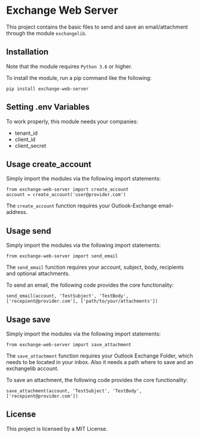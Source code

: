 # Exchange Web Server
This project contains the basic files to send and save an email/attachment through the module ```exchangelib```.

## Installation
Note that the module requires ```Python 3.6``` or higher.

To install the module, run a pip command like the following:


```
pip install exchange-web-server
```

## Setting .env Variables
To work properly, this module needs your companies:
- tenant_id
- client_id
- client_secret


## Usage create_account
Simply import the modules via the following import statements:
```
from exchange-web-server import create_account
account = create_account('user@provider.com')
```
The ```create_account``` function requires your Outlook-Exchange email-address.



## Usage send
Simply import the modules via the following import statements:

```
from exchange-web-server import send_email
```

The ```send_email``` function requires your account, subject, body, recipients and optional attachments.

To send an email, the following code provides the core functionality:
```
send_email(account, 'TestSubject', 'TestBody', ['recepient@provider.com'], ['path/to/your/attachments'])
```



## Usage save
Simply import the modules via the following import statements:

```
from exchange-web-server import save_attachment
```


The ```save_attachment``` function requires your Outlook Exchange Folder, which needs to be located in your inbox. Also it needs a path where to save and an exchangelib account.

To save an attachment, the following code provides the core functionality:
```
save_attachment(account, 'TestSubject', 'TestBody', ['recepient@provider.com'])
```

## License
This project is licensed by a MIT License.
